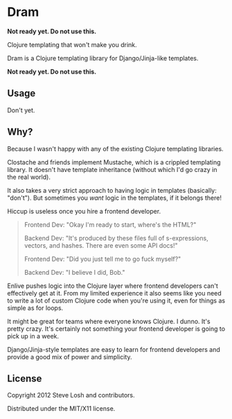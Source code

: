 # Dram

**Not ready yet.  Do not use this.**

Clojure templating that won't make you drink.

Dram is a Clojure templating library for Django/Jinja-like templates.

**Not ready yet.  Do not use this.**

Usage
-----

Don't yet.

Why?
----

Because I wasn't happy with any of the existing Clojure templating libraries.

Clostache and friends implement Mustache, which is a crippled templating
library.  It doesn't have template inheritance (without which I'd go crazy in
the real world).

It also takes a very strict approach to having logic in templates (basically:
"don't").  But sometimes you *want* logic in the templates, if it belongs there!

Hiccup is useless once you hire a frontend developer.

> Frontend Dev: "Okay I'm ready to start, where's the HTML?"
> 
> Backend Dev: "It's produced by these files full of s-expressions, vectors, and
> hashes.  There are even some API docs!"
> 
> Frontend Dev: "Did you just tell me to go fuck myself?"
> 
> Backend Dev: "I believe I did, Bob."

Enlive pushes logic into the Clojure layer where frontend developers can't
effectively get at it.  From my limited experience it also seems like you need
to write a lot of custom Clojure code when you're using it, even for things as
simple as for loops.

It might be great for teams where everyone knows Clojure.  I dunno.  It's pretty
crazy.  It's certainly not something your frontend developer is going to pick up
in a week.

Django/Jinja-style templates are easy to learn for frontend developers and
provide a good mix of power and simplicity.

License
-------

Copyright 2012 Steve Losh and contributors.

Distributed under the MIT/X11 license.
